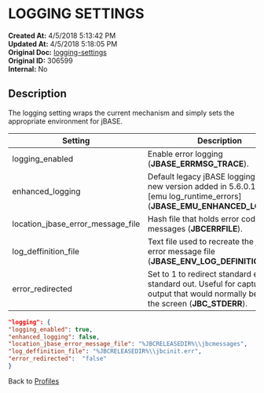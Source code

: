 # LOGGING SETTINGS

**Created At:** 4/5/2018 5:13:42 PM  
**Updated At:** 4/5/2018 5:18:05 PM  
**Original Doc:** [logging-settings](https://docs.jbase.com/44253-profiles/logging-settings)  
**Original ID:** 306599  
**Internal:** No  

## Description

The logging setting wraps the current mechanism and simply sets the appropriate environment for jBASE.

| Setting | Description |
| --- | --- |
| logging\_enabled | Enable error logging (**JBASE\_ERRMSG\_TRACE**). |
| enhanced\_logging | Default legacy jBASE logging use [0], new version added in 5.6.0.1 use [1], [emu log\_runtime\_errors] (**JBASE\_EMU\_ENHANCED\_LOGGING**). |
| location\_jbase\_error\_message\_file | Hash file that holds error codes and messages (**JBCERRFILE**). |
| log\_deffinition\_file       | Text file used to recreate the jBASE error message file (**JBASE\_ENV\_LOG\_DEFINITION\_FILE**). |
| error\_redirected | Set to 1 to redirect standard error to standard out. Useful for capturing output that would normally be sent to the screen (**JBC\_STDERR**). |


``` json
"logging": {
"logging_enabled": true,
"enhanced_logging": false,
"location_jbase_error_message_file": "%JBCRELEASEDIR%\\jbcmessages",
"log_deffinition_file": "%JBCRELEASEDIR%\\jbcinit.err",
"error_redirected":  "false"
}
```

Back to [Profiles](./../jbase-profiles)
